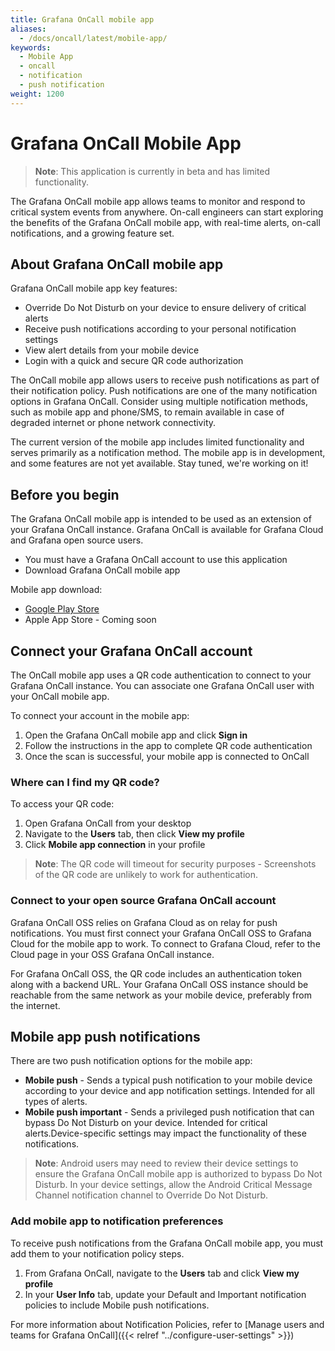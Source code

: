 ```yaml
---
title: Grafana OnCall mobile app
aliases:
  - /docs/oncall/latest/mobile-app/
keywords:
  - Mobile App
  - oncall
  - notification
  - push notification
weight: 1200
---
```


# Grafana OnCall Mobile App

>**Note**: This application is currently in beta and has limited functionality.

The Grafana OnCall mobile app allows teams to monitor and respond to critical system events from anywhere.
On-call engineers can start exploring the benefits of the Grafana OnCall mobile app, with real-time alerts, on-call notifications, and a growing feature set.


## About Grafana OnCall mobile app
Grafana OnCall mobile app key features:

- Override Do Not Disturb on your device to ensure delivery of critical alerts
- Receive push notifications according to your personal notification settings
- View alert details from your mobile device
- Login with a quick and secure QR code authorization

The OnCall mobile app allows users to receive push notifications as part of their notification policy.
Push notifications are one of the many notification options in Grafana OnCall.
Consider using multiple notification methods, such as mobile app and phone/SMS, to remain available in case of degraded internet or phone network connectivity.

The current version of the mobile app includes limited functionality and serves primarily as a notification method. The mobile app is in development, and some features are not yet available.
Stay tuned, we're working on it!

## Before you begin

The Grafana OnCall mobile app is intended to be used as an extension of your Grafana OnCall instance.
Grafana OnCall is available for Grafana Cloud and Grafana open source users.

- You must have a Grafana OnCall account to use this application
- Download Grafana OnCall mobile app

Mobile app download:
- [Google Play Store](https://play.google.com/store/apps/details?id=com.grafana.oncall.prod)
- Apple App Store - Coming soon

## Connect your Grafana OnCall account 

The OnCall mobile app uses a QR code authentication to connect to your Grafana OnCall instance.
You can associate one Grafana OnCall user with your OnCall mobile app.

To connect your account in the mobile app:
1. Open the Grafana OnCall mobile app and click **Sign in**
2. Follow the instructions in the app to complete QR code authentication
3. Once the scan is successful, your mobile app is connected to OnCall


### Where can I find my QR code?

To access your QR code:
1. Open Grafana OnCall from your desktop
1. Navigate to the **Users** tab, then click **View my profile**
1. Click **Mobile app connection** in your profile

>**Note**: The QR code will timeout for security purposes - Screenshots of the QR code are unlikely to work for authentication.

### Connect to your open source Grafana OnCall account

Grafana OnCall OSS relies on Grafana Cloud as on relay for push notifications. You must first connect your Grafana OnCall OSS to Grafana Cloud for the mobile app to work.
To connect to Grafana Cloud, refer to the Cloud page in your OSS Grafana OnCall instance. 

For Grafana OnCall OSS, the QR code includes an authentication token along with a backend URL. Your Grafana OnCall OSS instance should be reachable from the same network as your mobile device, preferably from the internet.

## Mobile app push notifications

There are two push notification options for the mobile app:

- **Mobile push** - Sends a typical push notification to your mobile device according to your device and app notification settings. Intended for all types of alerts.
- **Mobile push important** - Sends a privileged push notification that can bypass Do Not Disturb on your device. Intended for critical alerts.Device-specific settings may impact the functionality of these notifications.

>**Note**: Android users may need to review their device settings to ensure the Grafana OnCall mobile app is authorized to bypass Do Not Disturb. In your device settings, allow the Android Critical Message Channel notification channel to Override Do Not Disturb.
### Add mobile app to notification preferences
To receive push notifications from the Grafana OnCall mobile app, you must add them to your notification policy steps. 

1. From Grafana OnCall, navigate to the **Users** tab and click **View my profile**
1. In your **User Info** tab, update your Default and Important notification policies to include Mobile push notifications.

For more information about Notification Policies, refer to [Manage users and teams for Grafana OnCall]({{< relref "../configure-user-settings" >}})
